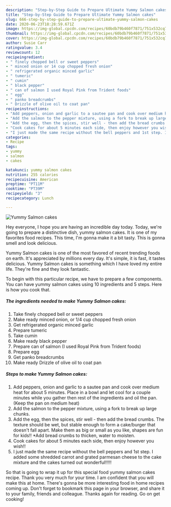 ```yaml
---
description: "Step-by-Step Guide to Prepare Ultimate Yummy Salmon cakes"
title: "Step-by-Step Guide to Prepare Ultimate Yummy Salmon cakes"
slug: 666-step-by-step-guide-to-prepare-ultimate-yummy-salmon-cakes
date: 2020-06-23T18:28:59.671Z
image: https://img-global.cpcdn.com/recipes/60bdb79b460f7871/751x532cq70/yummy-salmon-cakes-recipe-main-photo.jpg
thumbnail: https://img-global.cpcdn.com/recipes/60bdb79b460f7871/751x532cq70/yummy-salmon-cakes-recipe-main-photo.jpg
cover: https://img-global.cpcdn.com/recipes/60bdb79b460f7871/751x532cq70/yummy-salmon-cakes-recipe-main-photo.jpg
author: Susie Carr
ratingvalue: 3.4
reviewcount: 12
recipeingredient:
- " finely chopped bell or sweet peppers"
- " minced onion or 14 cup chopped fresh onion"
- " refrigerated organic minced garlic"
- " tumeric"
- " cumin"
- " black pepper"
- " can of salmon I used Royal Pink from Trident foods"
- " egg"
- " panko breadcrumbs"
- " Drizzle of olive oil to coat pan"
recipeinstructions:
- "Add peppers, onion and garlic to a sautee pan and cook over medium heat for about 5 minutes. Place in a bowl and let cool for a couple minutes while you gather then rest of the ingredients and oil the pan. (Keep the pan on medium heat)"
- "Add the salmon to the pepper mixture, using a fork to break up large chunks."
- "Add the egg, then the spices, stir well - then add the bread crumbs. The texture should be wet, but stable enough to form a cake/burger that doesn&#39;t fall apart. Make them as big or small as you like, shapes are fun for kids!! *Add bread crumbs to thicken, water to moisten."
- "Cook cakes for about 5 minutes each side, then enjoy however you wish!!"
- "I just made the same recipe without the bell peppers and 1st step. I added some shredded carrot and grated parmesan cheese to the cake mixture and the cakes turned out wonderful!!!!!"
categories:
- Recipe
tags:
- yummy
- salmon
- cakes

katakunci: yummy salmon cakes 
nutrition: 255 calories
recipecuisine: American
preptime: "PT11M"
cooktime: "PT39M"
recipeyield: "3"
recipecategory: Lunch

---
```



![Yummy Salmon cakes](https://img-global.cpcdn.com/recipes/60bdb79b460f7871/751x532cq70/yummy-salmon-cakes-recipe-main-photo.jpg)

Hey everyone, I hope you are having an incredible day today. Today, we're going to prepare a distinctive dish, yummy salmon cakes. It is one of my favorites food recipes. This time, I'm gonna make it a bit tasty. This is gonna smell and look delicious.



Yummy Salmon cakes is one of the most favored of recent trending foods on earth. It's appreciated by millions every day. It's simple, it is fast, it tastes delicious. Yummy Salmon cakes is something which I have loved my entire life. They're fine and they look fantastic.


To begin with this particular recipe, we have to prepare a few components. You can have yummy salmon cakes using 10 ingredients and 5 steps. Here is how you cook that.

<!--inarticleads1-->

##### The ingredients needed to make Yummy Salmon cakes:

1. Take  finely chopped bell or sweet peppers
1. Make ready  minced onion, or 1/4 cup chopped fresh onion
1. Get  refrigerated organic minced garlic
1. Prepare  tumeric
1. Take  cumin
1. Make ready  black pepper
1. Prepare  can of salmon (I used Royal Pink from Trident foods)
1. Prepare  egg
1. Get  panko breadcrumbs
1. Make ready  Drizzle of olive oil to coat pan




<!--inarticleads2-->

##### Steps to make Yummy Salmon cakes:

1. Add peppers, onion and garlic to a sautee pan and cook over medium heat for about 5 minutes. Place in a bowl and let cool for a couple minutes while you gather then rest of the ingredients and oil the pan. (Keep the pan on medium heat)
1. Add the salmon to the pepper mixture, using a fork to break up large chunks.
1. Add the egg, then the spices, stir well - then add the bread crumbs. The texture should be wet, but stable enough to form a cake/burger that doesn&#39;t fall apart. Make them as big or small as you like, shapes are fun for kids!! *Add bread crumbs to thicken, water to moisten.
1. Cook cakes for about 5 minutes each side, then enjoy however you wish!!
1. I just made the same recipe without the bell peppers and 1st step. I added some shredded carrot and grated parmesan cheese to the cake mixture and the cakes turned out wonderful!!!!!




So that is going to wrap it up for this special food yummy salmon cakes recipe. Thank you very much for your time. I am confident that you will make this at home. There's gonna be more interesting food in home recipes coming up. Don't forget to bookmark this page in your browser, and share it to your family, friends and colleague. Thanks again for reading. Go on get cooking!
